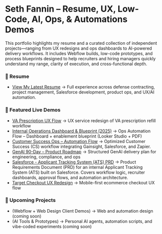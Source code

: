 # Seth Fannin – Resume, UX, Low-Code, AI, Ops, & Automations Demos

This portfolio highlights my resume and a curated collection of independent projects—ranging from UX redesigns and ops dashboards to AI-powered delivery workflows. It includes Webflow builds, low-code prototypes, and process blueprints designed to help recruiters and hiring managers quickly understand my range, clarity of execution, and cross-functional depth.


### 📄 Resume
- [View My Latest Resume](https://github.com/sethfannin/portfolio/blob/main/Resume/Seth-Fannin-Resume.pdf) → Full experience across defense contracting, project management, Salesforce development, product ops, and UX/AI automation.
  

### 🔗 Featured Live Demos
- [VA Prescription UX Flow](va-ux-demo/) → UX service redesign of VA prescription refill workflow  
- [Internal Operations Dashboard & Blueprint (2025)](ops-readiness-demo/) → Ops Automation Flow – Dashboard + enablement blueprint (Looker Studio + PDF)
- [Customer Success Ops – Automation Flow](cs-ops-automation-flow/) → Optimized Customer Success (CS) workflow integrating Gainsight, Salesforce, and Zapier.
- [GenAI 90-Day – Product Roadmap](genai-ops-roadmap/) → Structured GenAI delivery plan for engineering, compliance, and ops
- [Salesforce - Applicant Tracking System (ATS) PRD](ats-prd-salesforce/) → Product Requirements Document (PRD) for an internal Applicant Tracking System (ATS) built on Salesforce. Covers workflow logic, recruiter         dashboards, approval flows, and automation architecture.
- [Target Checkout UX Redesign](target-checkout-demo/) → Mobile-first ecommerce checkout UX flow


### 🚀 Upcoming Projects
- (Webflow + Web Design Client Demos) → Web and automation design (coming soon)  
- (AI Tools & Prototypes) → Personal AI agents, automation scripts, and vibe-coded experiments (coming soon)
